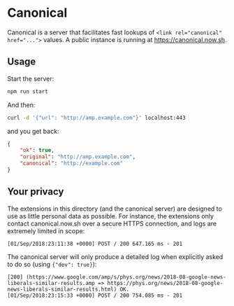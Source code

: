 # Canonical

Canonical is a server that facilitates fast lookups of `<link rel="canonical" href="...">` values.
A public instance is running at https://canonical.now.sh.

## Usage

Start the server:

```bash
npm run start
```

And then:

```bash
curl -d '{"url": "http://amp.example.com"}' localhost:443
```

and you get back:

```json
{
    "ok": true,
    "original": "http://amp.example.com",
    "canonical": "http://example.com"
}
```

## Your privacy

The extensions in this directory (and the canonical server) are designed to use as little personal data as possible. For instance, the extensions only contact canonical.now.sh over a secure HTTPS connection, and logs are extremely limited in scope:

```
[01/Sep/2018:23:11:38 +0000] POST / 200 647.165 ms - 201
```

The canonical server will only produce a detailed log when explicitly asked to do so (using `{"dev": true}`):

```
[200] (https://www.google.com/amp/s/phys.org/news/2018-08-google-news-liberals-similar-results.amp => https://phys.org/news/2018-08-google-news-liberals-similar-results.html) OK.
[01/Sep/2018:23:15:33 +0000] POST / 200 754.085 ms - 201
```